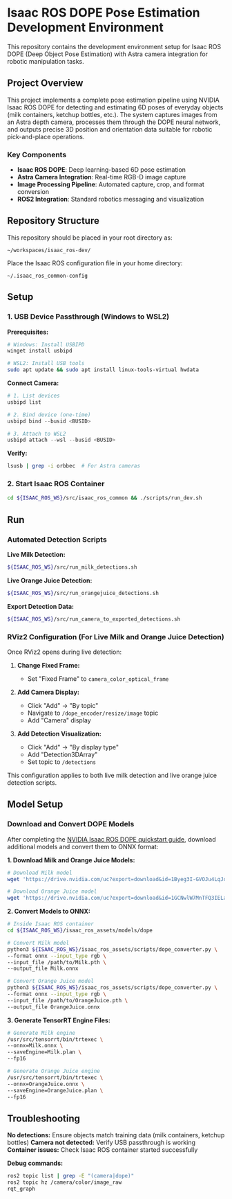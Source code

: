 # Isaac ROS DOPE Pose Estimation Development Environment

This repository contains the development environment setup for Isaac ROS DOPE (Deep Object Pose Estimation) with Astra camera integration for robotic manipulation tasks.

## Project Overview

This project implements a complete pose estimation pipeline using NVIDIA Isaac ROS DOPE for detecting and estimating 6D poses of everyday objects (milk containers, ketchup bottles, etc.). The system captures images from an Astra depth camera, processes them through the DOPE neural network, and outputs precise 3D position and orientation data suitable for robotic pick-and-place operations.

### Key Components
- **Isaac ROS DOPE**: Deep learning-based 6D pose estimation
- **Astra Camera Integration**: Real-time RGB-D image capture
- **Image Processing Pipeline**: Automated capture, crop, and format conversion
- **ROS2 Integration**: Standard robotics messaging and visualization

## Repository Structure

This repository should be placed in your root directory as:
```
~/workspaces/isaac_ros-dev/
```

Place the Isaac ROS configuration file in your home directory:
```
~/.isaac_ros_common-config
```

## Setup

### 1. USB Device Passthrough (Windows to WSL2)

**Prerequisites:**
```powershell
# Windows: Install USBIPD
winget install usbipd
```

```bash
# WSL2: Install USB tools
sudo apt update && sudo apt install linux-tools-virtual hwdata
```

**Connect Camera:**
```powershell
# 1. List devices
usbipd list

# 2. Bind device (one-time)
usbipd bind --busid <BUSID>

# 3. Attach to WSL2
usbipd attach --wsl --busid <BUSID>
```

**Verify:**
```bash
lsusb | grep -i orbbec  # For Astra cameras
```

### 2. Start Isaac ROS Container
```bash
cd ${ISAAC_ROS_WS}/src/isaac_ros_common && ./scripts/run_dev.sh
```

## Run

### Automated Detection Scripts

**Live Milk Detection:**
```bash
${ISAAC_ROS_WS}/src/run_milk_detections.sh
```

**Live Orange Juice Detection:**
```bash
${ISAAC_ROS_WS}/src/run_orangejuice_detections.sh
```

**Export Detection Data:**
```bash
${ISAAC_ROS_WS}/src/run_camera_to_exported_detections.sh
```

### RViz2 Configuration (For Live Milk and Orange Juice Detection)

Once RViz2 opens during live detection:

1. **Change Fixed Frame:**
   - Set "Fixed Frame" to `camera_color_optical_frame`

2. **Add Camera Display:**
   - Click "Add" → "By topic"
   - Navigate to `/dope_encoder/resize/image` topic
   - Add "Camera" display

3. **Add Detection Visualization:**
   - Click "Add" → "By display type"
   - Add "Detection3DArray"
   - Set topic to `/detections`

This configuration applies to both live milk detection and live orange juice detection scripts.

## Model Setup

### Download and Convert DOPE Models

After completing the [NVIDIA Isaac ROS DOPE quickstart guide](https://nvidia-isaac-ros.github.io/repositories_and_packages/isaac_ros_pose_estimation/isaac_ros_dope/index.html), download additional models and convert them to ONNX format:

**1. Download Milk and Orange Juice Models:**
```bash
# Download Milk model
wget 'https://drive.nvidia.com/uc?export=download&id=1Byeg3I-GVOJu4LqJoWyoZFevWL78mZqh' -O Milk.pth

# Download Orange Juice model  
wget 'https://drive.nvidia.com/uc?export=download&id=1GCNwlW7MnTFQ3IELanYoFhbSBQwwFk2R' -O OrangeJuice.pth
```

**2. Convert Models to ONNX:**
```bash
# Inside Isaac ROS container
cd ${ISAAC_ROS_WS}/isaac_ros_assets/models/dope

# Convert Milk model
python3 ${ISAAC_ROS_WS}/isaac_ros_assets/scripts/dope_converter.py \
--format onnx --input_type rgb \
--input_file /path/to/Milk.pth \
--output_file Milk.onnx

# Convert Orange Juice model
python3 ${ISAAC_ROS_WS}/isaac_ros_assets/scripts/dope_converter.py \
--format onnx --input_type rgb \
--input_file /path/to/OrangeJuice.pth \
--output_file OrangeJuice.onnx
```

**3. Generate TensorRT Engine Files:**
```bash
# Generate Milk engine
/usr/src/tensorrt/bin/trtexec \
--onnx=Milk.onnx \
--saveEngine=Milk.plan \
--fp16

# Generate Orange Juice engine
/usr/src/tensorrt/bin/trtexec \
--onnx=OrangeJuice.onnx \
--saveEngine=OrangeJuice.plan \
--fp16
```

## Troubleshooting

**No detections:** Ensure objects match training data (milk containers, ketchup bottles)
**Camera not detected:** Verify USB passthrough is working
**Container issues:** Check Isaac ROS container started successfully

**Debug commands:**
```bash
ros2 topic list | grep -E "(camera|dope)"
ros2 topic hz /camera/color/image_raw
rqt_graph
```

